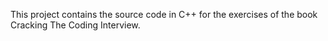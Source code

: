 This project contains the source code in C++ for the exercises of the book Cracking The Coding Interview.
